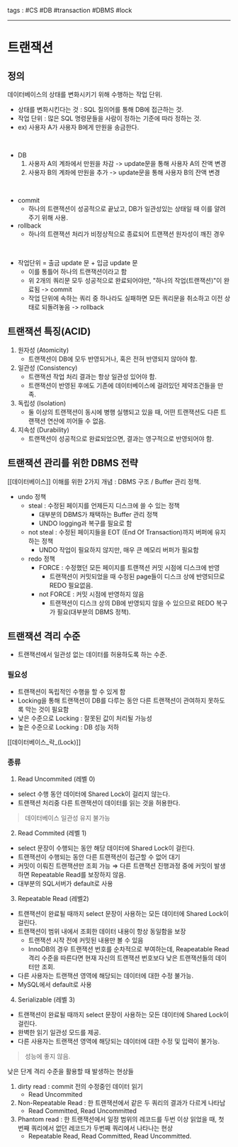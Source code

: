 tags : #CS #DB #transaction #DBMS #lock

---
# 트랜잭션
## 정의
데이터베이스의 상태를 변화시키기 위해 수행하는 작업 단위.
- 상태를 변화시킨다는 것 : SQL 질의어를 통해 DB에 접근하는 것.
- 작업 단위 : 많은 SQL 명령문들을 사람이 정하는 기준에 따라 정하는 것.
- ex) 사용자 A가 사용자 B에게 만원을 송금한다.
<br>

- DB
	1. 사용자 A의 계좌에서 만원을 차감 -> update문을 통해 사용자 A의 잔액 변경
	2. 사용자 B의 계좌에 만원을 추가 -> update문을 통해 사용자 B의 잔액 변경
<br>

- commit
	- 하나의 트랜잭션이 성공적으로 끝났고, DB가 일관성있는 상태일 때 이를 얄려주기 위해 사용.
- rollback
	- 하나의 트랜잭션 처리가 비정상적으로 종료되어 트랜잭션 원자성이 깨진 경우
 <br>

- 작업단위 = 출금 update 문 + 입금 update 문
	- 이를 통틀어 하나의 트랜잭션이라고 함
	- 위 2개의 쿼리문 모두 성공적으로 완료되어야만, "하나의 작업(트랜잭션)"이 완료됨 -> commit
	- 작업 단위에 속하는 쿼리 중 하나라도 실패하면 모든 쿼리문을 취소하고 이전 상태로 되돌려놓음 -> rollback

## 트랜잭션 특징(ACID)
1. 원자성 (Atomicity)
	- 트랜잭션이 DB에 모두 반영되거나, 혹은 전혀 반영되지 않아야 함.
2. 일관성 (Consistency)
	- 트랜잭션 작업 처리 결과는 항상 일관성 있어야 함.
	- 트랜잭션이 반영된 후에도 기존에 데이터베이스에 걸려있던 제약조건들을 만족.
3. 독립성 (Isolation)
	- 둘 이상의 트랜잭션이 동시에 병행 실행되고 있을 때, 어떤 트랜잭션도 다른 트랜잭션 연산에 끼어들 수 없음.
4. 지속성 (Durability)
	- 트랜잭션이 성공적으로 완료되었으면, 결과는 영구적으로 반영되어야 함.

## 트랜잭션 관리를 위한 DBMS 전략
[[데이터베이스]]
이해를 위한 2가지 개념 : DBMS 구조 / Buffer 관리 정책.
- undo 정책
	- steal : 수정된 페이지를 언제든지 디스크에 쓸 수 있는 정책
		- 대부분의 DBMS가 채택하는 Buffer 관리 정책
		- UNDO logging과 복구를 필요로 함
	- not steal : 수정된 페이지들을 EOT (End Of Transaction)까지 버퍼에 유지하는 정책
		- UNDO 작업이 필요하지 않지만, 매우 큰 메모리 버퍼가 필요함
  - redo 정책
	  - FORCE : 수정했던 모든 페이지를 트랜잭션 커밋 시점에 디스크에 반영
		  - 트랜잭션이 커밋되었을 때 수정된 page들이 디스크 상에 반영되므로 REDO 필요없음.
	  - not FORCE : 커밋 시점에 반영하지 않음
		  - 트랜잭션이 디스크 상의 DB에 반영되지 않을 수 있으므로 REDO 복구가 필요(대부분의 DBMS 정책).

## 트랜잭션 격리 수준
- 트랜잭션에서 일관성 없는 데이터를 허용하도록 하는 수준.

### 필요성
- 트랜잭션이 독립적인 수행을 할 수 있게 함
- Locking을 통해 트랜잭션이 DB를 다루는 동안 다른 트랜잭션이 관여하지 못하도록 막는 것이 필요함
- 낮은 수준으로 Locking : 잘못된 값이 처리될 가능성
- 높은 수준으로 Locking : DB 성능 저하

[[데이터베이스_락_(Lock)]]

### 종류
1. Read Uncommited (레벨 0)
- select 수행 동안 데이터에 Shared Lock이 걸리지 않는다.
- 트랜잭션 처리중 다른 트랜잭션이 데이터를 읽는 것을 허용한다.
> 데이터베이스 일관성 유지 불가능

2. Read Commited (레벨 1)
- select 문장이 수행되는 동안 해당 데이터에 Shared Lock이 걸린다.
- 트랜잭션이 수행되는 동안 다른 트랜잭션이 접근할 수 없어 대기
- 커밋이 이뤄진 트랜잭션만 조회 가능 ⇒ 다른 트랜잭션 진행과정 중에 커밋이 발생하면 Repeatable Read를 보장하지 않음.
- 대부분의 SQL서버가 default로 사용

3. Repeatable Read (레벨2)
- 트랜잭션이 완료될 때까지 select 문장이 사용하는 모든 데이터에 Shared Lock이 걸린다.
- 트랜잭션이 범위 내에서 조회한 데이터 내용이 항상 동일함을 보장 
	- 트랜잭션 시작 전에 커밋된 내용만 볼 수 있음
	- InnoDB의 경우 트랜잭션 번호를 순차적으로 부여하는데, Reapeatable Read 격리 수준을 따른다면 현재 자신의 트랜잭션 번호보다 낮은 트랜잭션들의 데이터만 조회.
- 다른 사용자는 트랜잭션 영역에 해당되는 데이터에 대한 수정 불가능.
- MySQL에서 default로 사용

4. Serializable (레벨 3)
- 트랜잭션이 완료될 때까지 select 문장이 사용하는 모든 데이터에 Shared Lock이 걸린다.
- 완벽한 읽기 일관성 모드를 제공.
- 다른 사용자는 트랜잭션 영역에 해당되는 데이터에 대한 수정 및 입력이 불가능.
> 성능에 좋지 않음.

낮은 단계 격리 수준을 활용할 때 발생하는 현상들
1. dirty read : commit 전의 수정중인 데이터 읽기
	- Read Uncommited
 2. Non-Repeatable Read : 한 트랜잭션에서 같은 두 쿼리의 결과가 다르게 나타남
	 - Read Committed, Read Uncommitted
3.  Phantom read : 한 트랜잭션에서 일정 범위의 레코드를 두번 이상 읽었을 때, 첫 번째 쿼리에서 없던 레코드가 두번째 쿼리에서 나타나는 현상
	- Repeatable Read, Read Committed, Read Uncommitted.